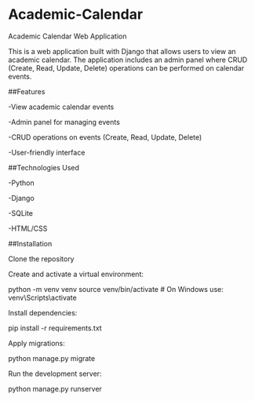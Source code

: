 # Academic-Calendar
Academic Calendar Web Application

This is a web application built with Django that allows users to view an academic calendar. The application includes an admin panel where CRUD (Create, Read, Update, Delete) operations can be performed on calendar events.

##Features

-View academic calendar events

-Admin panel for managing events

-CRUD operations on events (Create, Read, Update, Delete)

-User-friendly interface

##Technologies Used

-Python

-Django

-SQLite

-HTML/CSS

##Installation

Clone the repository

Create and activate a virtual environment:

python -m venv venv
source venv/bin/activate  # On Windows use: venv\Scripts\activate

Install dependencies:

pip install -r requirements.txt

Apply migrations:

python manage.py migrate

Run the development server:

python manage.py runserver
